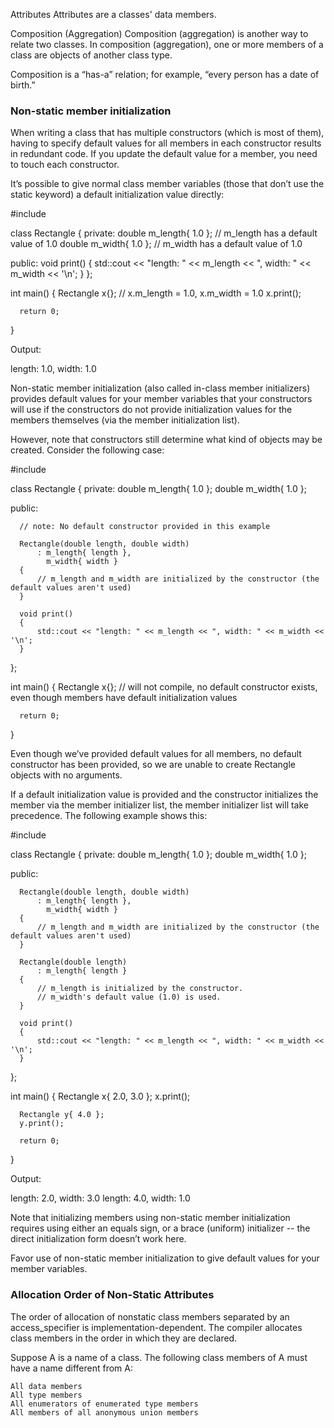 Attributes
Attributes are a classes' data members.

Composition (Aggregation)
Composition (aggregation) is another way to relate two classes. In composition
(aggregation), one or more members of a class are objects of another class type.

Composition is a “has-a” relation; for example, “every person has a date of birth.”












### Non-static member initialization

When writing a class that has multiple constructors (which is most of them), having to specify default values for all members in each constructor results in redundant code. If you update the default value for a member, you need to touch each constructor.

It’s possible to give normal class member variables (those that don’t use the static keyword) a default initialization value directly:

  #include <iostream>

  class Rectangle
  {
  private:
      double m_length{ 1.0 }; // m_length has a default value of 1.0
      double m_width{ 1.0 }; // m_width has a default value of 1.0

  public:
      void print()
      {
          std::cout << "length: " << m_length << ", width: " << m_width << '\n';
      }
  };

  int main()
  {
      Rectangle x{}; // x.m_length = 1.0, x.m_width = 1.0
      x.print();

      return 0;
  }

Output:

  length: 1.0, width: 1.0

Non-static member initialization (also called in-class member initializers) provides default values for your member variables that your constructors will use if the constructors do not provide initialization values for the members themselves (via the member initialization list).

However, note that constructors still determine what kind of objects may be created. Consider the following case:

  #include <iostream>

  class Rectangle
  {
  private:
      double m_length{ 1.0 };
      double m_width{ 1.0 };

  public:

      // note: No default constructor provided in this example

      Rectangle(double length, double width)
          : m_length{ length },
            m_width{ width }
      {
          // m_length and m_width are initialized by the constructor (the default values aren't used)
      }

      void print()
      {
          std::cout << "length: " << m_length << ", width: " << m_width << '\n';
      }

  };

  int main()
  {
      Rectangle x{}; // will not compile, no default constructor exists, even though members have default initialization values

      return 0;
  }

Even though we’ve provided default values for all members, no default constructor has been provided, so we are unable to create Rectangle objects with no arguments.

If a default initialization value is provided and the constructor initializes the member via the member initializer list, the member initializer list will take precedence. The following example shows this:

  #include <iostream>

  class Rectangle
  {
  private:
      double m_length{ 1.0 };
      double m_width{ 1.0 };

  public:

      Rectangle(double length, double width)
          : m_length{ length },
            m_width{ width }
      {
          // m_length and m_width are initialized by the constructor (the default values aren't used)
      }

      Rectangle(double length)
          : m_length{ length }
      {
          // m_length is initialized by the constructor.
          // m_width's default value (1.0) is used.
      }

      void print()
      {
          std::cout << "length: " << m_length << ", width: " << m_width << '\n';
      }

  };

  int main()
  {
      Rectangle x{ 2.0, 3.0 };
      x.print();

      Rectangle y{ 4.0 };
      y.print();

      return 0;
  }

Output:

length: 2.0, width: 3.0
length: 4.0, width: 1.0

Note that initializing members using non-static member initialization requires using either an equals sign, or a brace (uniform) initializer -- the direct initialization form doesn’t work here.

Favor use of non-static member initialization to give default values for your member variables.


### Allocation Order of Non-Static Attributes

The order of allocation of nonstatic class members separated by an access_specifier is implementation-dependent. The compiler allocates class members in the order in which they are declared.

Suppose A is a name of a class. The following class members of A must have a name different from A:

    All data members
    All type members
    All enumerators of enumerated type members
    All members of all anonymous union members
